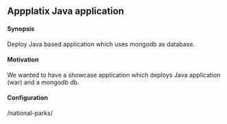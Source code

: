 ## Appplatix Java application

#### Synopsis

Deploy Java based application which uses mongodb as database.

#### Motivation

We wanted to have a showcase application which deploys Java application (war) and a mongodb db.

#### Configuration

/national-parks/




